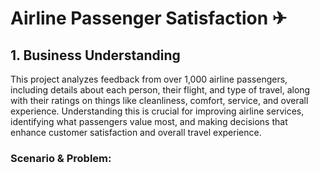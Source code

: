 # Airline Passenger Satisfaction ✈

## 1. Business Understanding
This project analyzes feedback from over 1,000 airline passengers, including details about each person, their flight, and type of travel, along with their ratings on things like cleanliness, comfort, service, and overall experience. Understanding this is crucial for improving airline services, identifying what passengers value most, and making decisions that enhance customer satisfaction and overall travel experience.

### Scenario & Problem:





